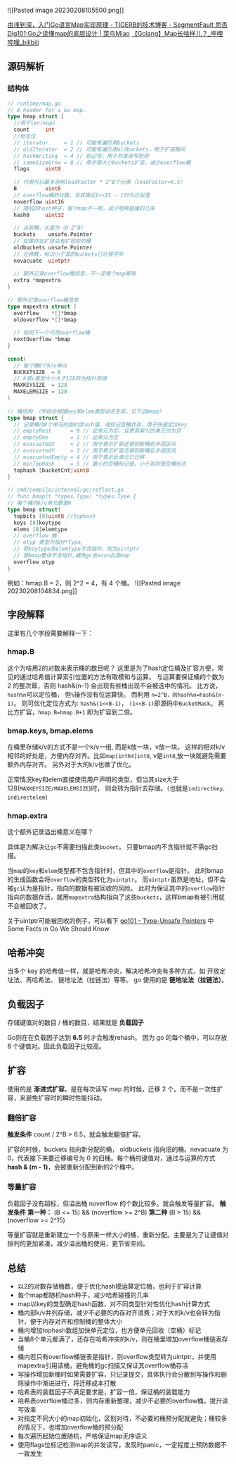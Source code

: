 ![[Pasted image 20230208105500.png]]

[由浅到深，入门Go语言Map实现原理 - TIGERB的技术博客 - SegmentFault 思否](https://segmentfault.com/a/1190000039101378)
[Dig101:Go之读懂map的底层设计 | 菜鸟Miao](http://blog.newbmiao.com/2020/02/04/dig101-golang-map.html)
[【Golang】Map长啥样儿？_哔哩哔哩_bilibili](https://www.bilibili.com/video/BV1Sp4y1U7dJ/?spm_id_from=333.1007.top_right_bar_window_history.content.click&vd_source=9fc264da94f6c0007e2537a3bfdfb2b9)

## 源码解析

### 结构体
```go
// runtime/map.go  
// A header for a Go map.  
type hmap struct {  
  //用于len(map)  
  count     int  
  //标志位  
  // iterator     = 1 // 可能有遍历用buckets  
  // oldIterator  = 2 // 可能有遍历用oldbuckets，用于扩容期间  
  // hashWriting  = 4 // 标记写，用于并发读写检测  
  // sameSizeGrow = 8 // 用于等大小buckets扩容，减少overflow桶  
  flags     uint8  
  
  // 代表可以最多容纳loadFactor * 2^B个元素（loadFactor=6.5）  
  B         uint8  
  // overflow桶的计数，当其接近1<<15 - 1时为近似值  
  noverflow uint16  
  // 随机的hash种子，每个map不一样，减少哈希碰撞的几率  
  hash0     uint32  
  
  // 当前桶，长度为（0-2^B）  
  buckets    unsafe.Pointer  
  // 如果存在扩容会有扩容前的桶  
  oldbuckets unsafe.Pointer  
  // 迁移数，标识小于其的buckets已迁移完毕  
  nevacuate  uintptr  
  
  // 额外记录overflow桶信息，不一定每个map都有  
  extra *mapextra  
}  
  
// 额外记录overflow桶信息  
type mapextra struct {  
  overflow    *[]*bmap  
  oldoverflow *[]*bmap  
  
  // 指向下一个可用overflow桶  
  nextOverflow *bmap  
}  
  
const(  
  // 每个桶8个k/v单元  
  BUCKETSIZE  = 8  
  // k或v类型大小大于128转为指针存储  
  MAXKEYSIZE  = 128  
  MAXELEMSIZE = 128  
)  
  
// 桶结构 （字段会根据key和elem类型动态生成，见下边bmap）  
type bmap struct {  
  // 记录桶内8个单元的高8位hash值，或标记空桶状态，用于快速定位key  
  // emptyRest      = 0 // 此单元为空，且更高索引的单元也为空  
  // emptyOne       = 1 // 此单元为空  
  // evacuatedX     = 2 // 用于表示扩容迁移到新桶前半段区间  
  // evacuatedY     = 3 // 用于表示扩容迁移到新桶后半段区间  
  // evacuatedEmpty = 4 // 用于表示此单元已迁移  
  // minTopHash     = 5 // 最小的空桶标记值，小于其则是空桶标志  
  tophash [bucketCnt]uint8  
}  
  
// cmd/compile/internal/gc/reflect.go  
// func bmap(t *types.Type) *types.Type {  
// 每个桶内k/v单元数是8  
type bmap struct{  
  topbits [8]uint8 //tophash  
  keys [8]keytype  
  elems [8]elemtype  
  // overflow 桶  
  // otyp 类型为指针*Type,  
  // 若keytype及elemtype不含指针，则为uintptr  
  // 使bmap整体不含指针,避免gc去scan此类map  
  overflow otyp  
}
```

例如：hmap.B = 2，则 2^2 = 4，有 4 个桶。
![[Pasted image 20230208104834.png]]



## 字段解释
这里有几个字段需要解释一下：
### hmap.B

这个为啥用2的对数来表示桶的数目呢？
这里是为了hash定位桶及扩容方便，常见的通过哈希值计算索引位置的方法有取模和与运算。
与运算要保证桶的个数为 2 的整次幂，否则 hash&(n-1) 会出现有些桶出现不会被选中的情况。
比方说，`hash%n`可以定位桶， 但`%`操作没有位运算快。
而利用 `n=2^B，则hash%n=hash&(n-1)`。
则可优化定位方式为: `hash&(1<<B-1)`， `(1<<B-1)`即源码中`BucketMask`。
再比方扩容，`hmap.B=hmap.B+1` 即为扩容到二倍。

### bmap.keys, bmap.elems

在桶里存储k/v的方式不是一个k/v一组, 而是k放一块，v放一块。
这样的相对k/v相邻的好处是，方便内存对齐。比如`map[int64]int8`, v是`int8`,放一块就避免需要额外内存对齐。
另外对于大的k/v也做了优化。

正常情况key和elem直接使用用户声明的类型，但当其size大于128(`MAXKEYSIZE/MAXELEMSIZE`)时，
则会转为指针去存储。（也就是`indirectkey、indirectelem`）

### hmap.extra

这个额外记录溢出桶意义在哪？

具体是为解决让`gc`不需要扫描此类`bucket`。
只要bmap内不含指针就不需gc扫描。

当`map`的`key`和`elem`类型都不包含指针时，但其中的`overflow`是指针。
此时bmap的生成函数会将`overflow`的类型转化为`uintptr`。
而`uintptr`虽然是地址，但不会被`gc`认为是指针，指向的数据有被回收的风险。
此时为保证其中的`overflow`指针指向的数据存活，就用`mapextra`结构指向了这些`buckets`，这样bmap有被引用就不会被回收了。

关于uintptr可能被回收的例子，可以看下 [go101 - Type-Unsafe Pointers](https://go101.org/article/unsafe.html) 中 Some Facts in Go We Should Know

## 哈希冲突
当多个 key 的哈希值一样，就是哈希冲突，解决哈希冲突有多种方式，如 开放定址法、再哈希法、 链地址法（拉链法）等等。
go 使用的是 **链地址法（拉链法）**。

## 负载因子
存储键值对的数目 / 桶的数目，结果就是 **负载因子**

Go则在在负载因子达到 **6.5** 时才会触发rehash。
因为 go 的每个桶中，可以存放 8 个键值对。因此负载因子比较高。

## 扩容

使用的是 **渐进式扩容**。是在每次读写 map 的时候，迁移 2 个。而不是一次性扩容，来避免扩容时的瞬时性能抖动。

### 翻倍扩容
**触发条件**
count / 2^B > 6.5，就会触发翻倍扩容。

扩容的时候，buckets 指向新分配的桶， oldbuckets 指向旧的桶。nevacuate 为 0，代表接下来要迁移编号为 0 的旧桶。每个桶的键值对，通过与运算的方式 **hash & (m - 1)**，会被重新分配到新的2个桶中。

### 等量扩容
负载因子没有超标，但溢出桶 noverflow 的个数比较多。就会触发等量扩容。
**触发条件**
**第一种：**
(B <= 15) && (noverflow >= 2^B)
**第二种**
(B > 15) && (noverflow >= 2^15)

等量扩容就是重新建立一个与原来一样大小的桶，重新分配。主要是为了让键值对排列的更加紧凑，减少溢出桶的使用，更节省空间。

## 总结
-   以2的对数存储桶数，便于优化hash模运算定位桶，也利于扩容计算
-   每个map都随机hash种子，减少哈希碰撞的几率
-   map以key的类型确定hash函数，对不同类型针对性优化hash计算方式
-   桶内部k/v并列存储，减少不必要的内存对齐浪费；对于大的k/v也会转为指针，便于内存对齐和控制桶的整体大小
-   桶内增加tophash数组加快单元定位，也方便单元回收（空桶）标记
-   当桶8个单元都满了，还存在哈希冲突的k/v，则在桶里增加overflow桶链表存储
-   桶内若只有overflow桶链表是指针，则overflow类型转为uintptr，并使用mapextra引用该桶，避免桶的gc扫描又保证其overflow桶存活
-   写操作增加新桶时如果需要扩容，只记录提交，具体执行会分散到写操作和删除操作中渐进进行，将迁移成本打散
-   哈希表的装载因子不满足要求是，扩容一倍，保证桶的装载能力
-   哈希表overflow桶过多，则内存重新整理，减少不必要的overflow桶，提升读写效率
-   对指定不同大小的map初始化，区别对待，不必要的桶预分配就避免；桶较多的情况下，也增加overflow桶的预分配
-   每次遍历起始位置随机，严格保证map无序语义
-   使用flags位标记检测map的并发读写，发现时panic，一定程度上预防数据不一致发生
